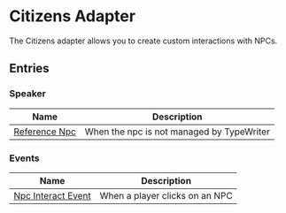 # Citizens Adapter

The Citizens adapter allows you to create custom interactions with NPCs.

## Entries

### Speaker

| Name                                                           | Description                               |
|----------------------------------------------------------------|-------------------------------------------|
| [Reference Npc](CitizensAdapter/entries/speaker/reference_npc) | When the npc is not managed by TypeWriter |

### Events

| Name                                                                | Description                    |
|---------------------------------------------------------------------|--------------------------------|
| [Npc Interact Event](CitizensAdapter/entries/event/on_npc_interact) | When a player clicks on an NPC |